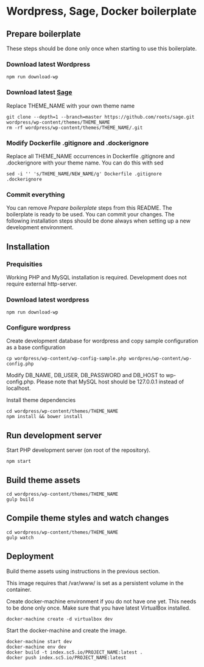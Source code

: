 # Wordpress, Sage, Docker boilerplate

## Prepare boilerplate

These steps should be done only once when starting to use this boilerplate.

### Download latest Wordpress

	npm run download-wp

### Download latest [Sage](https://roots.io/sage/)

Replace THEME_NAME with your own theme name

	git clone --depth=1 --branch=master https://github.com/roots/sage.git wordpress/wp-content/themes/THEME_NAME
	rm -rf wordpress/wp-content/themes/THEME_NAME/.git

### Modify Dockerfile .gitignore and .dockerignore  ###

Replace all THEME_NAME occurrences in Dockerfile .gitignore and .dockerignore with your theme name.
You can do this with sed

	sed -i '' 's/THEME_NAME/NEW_NAME/g' Dockerfile .gitignore .dockerignore

### Commit everything

You can remove *Prepare boilerplate* steps from this README. The boilerplate is ready to be used. You can commit your changes.
The following installation steps should be done always when setting up a new development environment.

## Installation

### Prequisities

Working PHP and MySQL installation is required. Development does not require external http-server.

### Download latest wordpress

	npm run download-wp

### Configure wordpress

Create development database for wordpress and copy sample configuration as a base configuration

	cp wordpress/wp-content/wp-config-sample.php wordpres/wp-content/wp-config.php

Modify DB_NAME, DB_USER, DB_PASSWORD and DB_HOST to wp-config.php.
Please note that MySQL host should be 127.0.0.1 instead of localhost.

Install theme dependencies

	cd wordpress/wp-content/themes/THEME_NAME
	npm install && bower install

## Run development server

Start PHP development server (on root of the repository).

	npm start

## Build theme assets

	cd wordpress/wp-content/themes/THEME_NAME
	gulp build

## Compile theme styles and watch changes

	cd wordpress/wp-content/themes/THEME_NAME
	gulp watch

## Deployment

Build theme assets using instructions in the previous section.

This image requires that /var/www/ is set as a persistent volume in the container.

Create docker-machine environment if you do not have one yet. This needs to be done only once. Make sure that you have latest VirtualBox installed.

	docker-machine create -d virtualbox dev

Start the docker-machine and create the image.

	docker-machine start dev
	docker-machine env dev
	docker build -t index.sc5.io/PROJECT_NAME:latest .
	docker push index.sc5.io/PROJECT_NAME:latest

